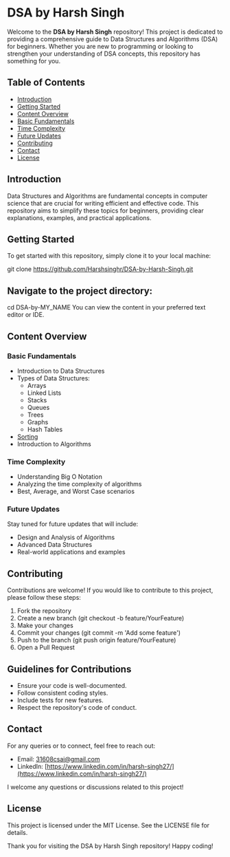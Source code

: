# DSA by Harsh Singh

Welcome to the **DSA by Harsh Singh** repository! This project is dedicated to providing a comprehensive guide to Data Structures and Algorithms (DSA) for beginners. Whether you are new to programming or looking to strengthen your understanding of DSA concepts, this repository has something for you.

## Table of Contents

- [Introduction](#introduction)
- [Getting Started](#getting-started)
- [Content Overview](#content-overview)
- [Basic Fundamentals](#basic-fundamentals)
- [Time Complexity](#time-complexity)
- [Future Updates](#future-updates)
- [Contributing](#contributing)
- [Contact](#contact)
- [License](#license)
 
## Introduction

Data Structures and Algorithms are fundamental concepts in computer science that are crucial for writing efficient and effective code. This repository aims to simplify these topics for beginners, providing clear explanations, examples, and practical applications.

## Getting Started

To get started with this repository, simply clone it to your local machine:


git clone https://github.com/Harshsinghr/DSA-by-Harsh-Singh.git

## Navigate to the project directory:

cd DSA-by-MY_NAME
You can view the content in your preferred text editor or IDE.

## Content Overview

### Basic Fundamentals
- Introduction to Data Structures
- Types of Data Structures:
    - Arrays
    - Linked Lists
    - Stacks
    - Queues
    - Trees
    - Graphs
    - Hash Tables
- [Sorting](https://github.com/Harshsinghr/DSA-by-Harsh-Singh/blob/main/Sorting.md)
- Introduction to Algorithms

### Time Complexity
- Understanding Big O Notation
- Analyzing the time complexity of algorithms
- Best, Average, and Worst Case scenarios

### Future Updates
Stay tuned for future updates that will include:

- Design and Analysis of Algorithms
- Advanced Data Structures
- Real-world applications and examples

## Contributing

Contributions are welcome! If you would like to contribute to this project, please follow these steps:

1. Fork the repository
2. Create a new branch (git checkout -b feature/YourFeature)
3. Make your changes
4. Commit your changes (git commit -m 'Add some feature')
5. Push to the branch (git push origin feature/YourFeature)
6. Open a Pull Request

## Guidelines for Contributions
- Ensure your code is well-documented.
- Follow consistent coding styles.
- Include tests for new features.
- Respect the repository's code of conduct.

## Contact
For any queries or to connect, feel free to reach out:

- Email: 31608csai@gmail.com
- LinkedIn: [https://www.linkedin.com/in/harsh-singh27/](https://www.linkedin.com/in/harsh-singh27/)

I welcome any questions or discussions related to this project!

## License
This project is licensed under the MIT License. See the LICENSE file for details.


Thank you for visiting the DSA by Harsh Singh repository! Happy coding!
